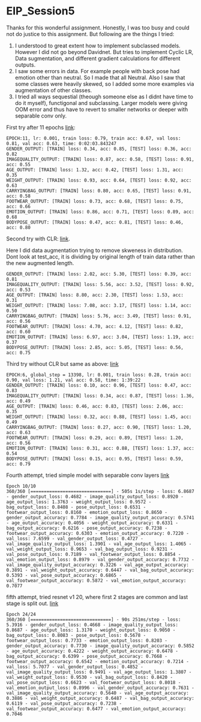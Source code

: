 # EIP_Session5

Thanks for this wonderful assignment. Honestly, I was too busy and could not do justice to this assignment. But following are the things I tried:

1. I understood to great extent how to implement subclassed models. However I did not go beyond Davidnet. But tries to implement Cyclic LR, Data sugmentation, and different gradient calculations for different outputs. 
2. I saw some errors in data. For example people with back pose had emotion other than neutral. So I made that all Neutral. Also I saw that some classes were heavily skewed, so I added some more examples via augmentation of other classes.
3. I tried all ways sequestial (theough someone else as I didnt have time to do it myself), functigonal and subclassing. Larger models were giving OOM error and thus have to revert to smaller networks or deeper with separable conv only.

First try after 11 epochs [link](https://github.com/abhinavdayal/EIP_Session5/blob/master/Davidnet_PersonAttributes_success01.ipynb):

```
EPOCH:11, lr: 0.001, train loss: 0.79, train acc: 0.67, val loss: 0.81, val acc: 0.63, time: 0:02:03.843247
GENDER_OUTPUT: [TRAIN] loss: 0.34, acc: 0.85, [TEST] loss: 0.36, acc: 0.82
IMAGEQUALITY_OUTPUT: [TRAIN] loss: 0.87, acc: 0.58, [TEST] loss: 0.91, acc: 0.55
AGE_OUTPUT: [TRAIN] loss: 1.32, acc: 0.42, [TEST] loss: 1.31, acc: 0.35
WEIGHT_OUTPUT: [TRAIN] loss: 0.93, acc: 0.64, [TEST] loss: 0.92, acc: 0.63
CARRYINGBAG_OUTPUT: [TRAIN] loss: 0.80, acc: 0.65, [TEST] loss: 0.91, acc: 0.58
FOOTWEAR_OUTPUT: [TRAIN] loss: 0.73, acc: 0.68, [TEST] loss: 0.75, acc: 0.66
EMOTION_OUTPUT: [TRAIN] loss: 0.86, acc: 0.71, [TEST] loss: 0.89, acc: 0.68
BODYPOSE_OUTPUT: [TRAIN] loss: 0.47, acc: 0.81, [TEST] loss: 0.46, acc: 0.80
```

Second try with CLR: [link](https://github.com/abhinavdayal/EIP_Session5/blob/master/Experiment_05_Davidnet_PersonAttributes_CLR_multigrad%2C_multilr.ipynb). 

Here I did data augmentation trying to remove skweness in distribution. Dont look at test_acc, it is dividing by original length of train data rather than the new augmented length. 
```
GENDER_OUTPUT: [TRAIN] loss: 2.02, acc: 5.30, [TEST] loss: 0.39, acc: 0.81
IMAGEQUALITY_OUTPUT: [TRAIN] loss: 5.56, acc: 3.52, [TEST] loss: 0.92, acc: 0.53
AGE_OUTPUT: [TRAIN] loss: 8.80, acc: 2.30, [TEST] loss: 1.53, acc: 0.31
WEIGHT_OUTPUT: [TRAIN] loss: 7.08, acc: 3.17, [TEST] loss: 1.14, acc: 0.50
CARRYINGBAG_OUTPUT: [TRAIN] loss: 5.76, acc: 3.49, [TEST] loss: 0.91, acc: 0.56
FOOTWEAR_OUTPUT: [TRAIN] loss: 4.70, acc: 4.12, [TEST] loss: 0.82, acc: 0.60
EMOTION_OUTPUT: [TRAIN] loss: 6.97, acc: 3.04, [TEST] loss: 1.19, acc: 0.37
BODYPOSE_OUTPUT: [TRAIN] loss: 2.85, acc: 5.05, [TEST] loss: 0.56, acc: 0.75
```

Third try without CLR but same as above: [link](https://github.com/abhinavdayal/EIP_Session5/blob/master/Experiment_05_Davidnet_PersonAttributes_multigrad%2C_multilr.ipynb)
```
EPOCH:6, global_step = 13398, lr: 0.001, train loss: 0.28, train acc: 0.90, val loss: 1.21, val acc: 0.58, time: 1:39:22
GENDER_OUTPUT: [TRAIN] loss: 0.10, acc: 0.96, [TEST] loss: 0.47, acc: 0.83
IMAGEQUALITY_OUTPUT: [TRAIN] loss: 0.34, acc: 0.87, [TEST] loss: 1.36, acc: 0.49
AGE_OUTPUT: [TRAIN] loss: 0.46, acc: 0.83, [TEST] loss: 2.06, acc: 0.35
WEIGHT_OUTPUT: [TRAIN] loss: 0.32, acc: 0.88, [TEST] loss: 1.45, acc: 0.49
CARRYINGBAG_OUTPUT: [TRAIN] loss: 0.27, acc: 0.90, [TEST] loss: 1.20, acc: 0.63
FOOTWEAR_OUTPUT: [TRAIN] loss: 0.29, acc: 0.89, [TEST] loss: 1.20, acc: 0.56
EMOTION_OUTPUT: [TRAIN] loss: 0.31, acc: 0.88, [TEST] loss: 1.37, acc: 0.54
BODYPOSE_OUTPUT: [TRAIN] loss: 0.15, acc: 0.95, [TEST] loss: 0.59, acc: 0.79
```

Fourth attempt, tried simple model with separable conv layers [link](https://github.com/abhinavdayal/EIP_Session5/blob/master/Copy_of_simplefunctional_model.ipynb)
```
Epoch 10/10
360/360 [==============================] - 505s 1s/step - loss: 6.8687 - gender_output_loss: 0.4682 - image_quality_output_loss: 0.8920 - age_output_loss: 1.3763 - weight_output_loss: 0.9572 - bag_output_loss: 0.8408 - pose_output_loss: 0.6531 - footwear_output_loss: 0.8160 - emotion_output_loss: 0.8650 - gender_output_accuracy: 0.7784 - image_quality_output_accuracy: 0.5741 - age_output_accuracy: 0.4056 - weight_output_accuracy: 0.6331 - bag_output_accuracy: 0.6216 - pose_output_accuracy: 0.7238 - footwear_output_accuracy: 0.6303 - emotion_output_accuracy: 0.7220 - val_loss: 7.6599 - val_gender_output_loss: 0.4727 - val_image_quality_output_loss: 1.3901 - val_age_output_loss: 1.4065 - val_weight_output_loss: 0.9653 - val_bag_output_loss: 0.9231 - val_pose_output_loss: 0.7189 - val_footwear_output_loss: 0.8854 - val_emotion_output_loss: 0.8979 - val_gender_output_accuracy: 0.7732 - val_image_quality_output_accuracy: 0.3226 - val_age_output_accuracy: 0.3891 - val_weight_output_accuracy: 0.6447 - val_bag_output_accuracy: 0.5393 - val_pose_output_accuracy: 0.6865 - val_footwear_output_accuracy: 0.5872 - val_emotion_output_accuracy: 0.7077
```
fifth attempt, tried resnet v1 20, where first 2 stages are common and last stage is split out. [link](https://github.com/abhinavdayal/EIP_Session5/blob/master/Resnet20.ipynb)
```
Epoch 24/24
360/360 [==============================] - 90s 251ms/step - loss: 5.3916 - gender_output_loss: 0.4668 - image_quality_output_loss: 0.8687 - age_output_loss: 1.3170 - weight_output_loss: 0.9050 - bag_output_loss: 0.8083 - pose_output_loss: 0.5678 - footwear_output_loss: 0.7733 - emotion_output_loss: 0.8203 - gender_output_accuracy: 0.7730 - image_quality_output_accuracy: 0.5852 - age_output_accuracy: 0.4222 - weight_output_accuracy: 0.6478 - bag_output_accuracy: 0.6399 - pose_output_accuracy: 0.7668 - footwear_output_accuracy: 0.6542 - emotion_output_accuracy: 0.7214 - val_loss: 5.7077 - val_gender_output_loss: 0.4852 - val_image_quality_output_loss: 0.9491 - val_age_output_loss: 1.3807 - val_weight_output_loss: 0.9530 - val_bag_output_loss: 0.8420 - val_pose_output_loss: 0.6623 - val_footwear_output_loss: 0.8018 - val_emotion_output_loss: 0.8996 - val_gender_output_accuracy: 0.7631 - val_image_quality_output_accuracy: 0.5640 - val_age_output_accuracy: 0.3886 - val_weight_output_accuracy: 0.6487 - val_bag_output_accuracy: 0.6119 - val_pose_output_accuracy: 0.7238 - val_footwear_output_accuracy: 0.6477 - val_emotion_output_accuracy: 0.7046
```
